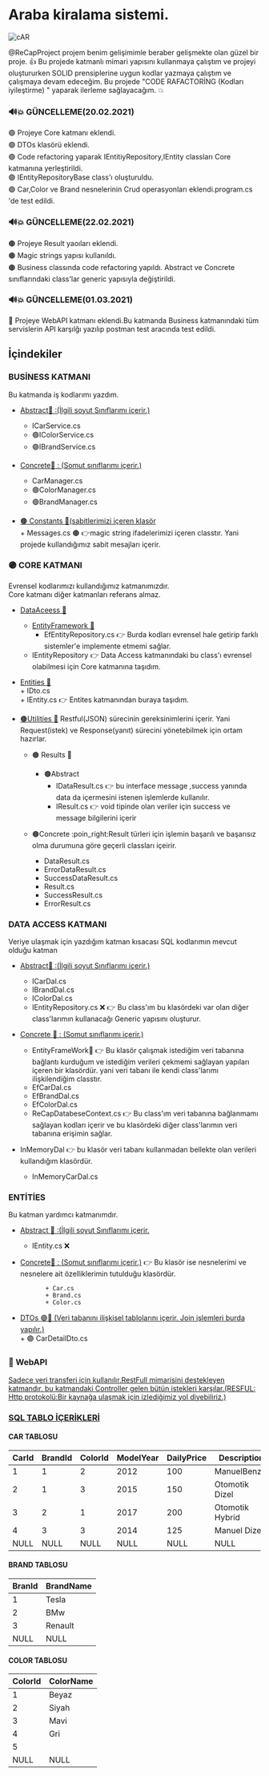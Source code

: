 
# Araba kiralama sistemi.

![cAR](https://user-images.githubusercontent.com/63293055/107887599-3e4c0600-6f18-11eb-81c9-acd5b5b4bf31.jpg)

@ReCapProject projem  benim gelişimimle beraber gelişmekte olan güzel bir proje. :+1:
Bu projede katmanlı mimari yapısını kullanmaya çalıştım ve projeyi oluştururken SOLID prensiplerine uygun kodlar yazmaya çalıştım ve çalışmaya devam edeceğim. Bu projede "CODE RAFACTORİNG (Kodları iyileştirme) " yaparak ilerleme sağlayacağım. :collision:

### :loud_sound::boom: GÜNCELLEME(20.02.2021)
:purple_circle: Projeye Core katmanı eklendi.  
:purple_circle: DTOs klasörü eklendi.  
:purple_circle: Code refactoring yaparak IEntitiyRepository,IEntity classları Core katmanına yerleştirildi.  
:purple_circle: IEntityRepositoryBase class'ı oluşturuldu.  
:purple_circle: Car,Color ve Brand nesnelerinin Crud operasyonları eklendi.program.cs 'de test edildi.  

### :loud_sound::boom: GÜNCELLEME(22.02.2021)
:brown_circle: Projeye Result yaoıları eklendi.  
:brown_circle: Magic strings yapısı kullanıldı.  
:brown_circle: Business classında code refactoring  yapıldı. Abstract ve Concrete sınıflarındaki class'lar generic yapısıyla değiştirildi.

### :loud_sound::boom: GÜNCELLEME(01.03.2021)
:large_blue_circle: Projeye WebAPI katmanı eklendi.Bu katmanda Business katmanındaki tüm servislerin API karşılğı yazılıp postman test aracında test edildi.




## İçindekiler
 ### BUSİNESS KATMANI

Bu katmanda iş kodlarımı yazdım.
  + [Abstract:open_file_folder:  :(İlgili soyut Sınıflarımı içerir.)](https://github.com/kadernur/ReCapProject/tree/master/Business/Abstract)
     + ICarService.cs
     + :purple_circle:IColorService.cs
     + :purple_circle:IBrandService.cs
 + [ Concrete:open_file_folder: : (Somut sınıflarımı içerir.)](https://github.com/kadernur/ReCapProject/tree/master/Business/Concrete)
    + CarManager.cs
    + :purple_circle:ColorManager.cs
    + :purple_circle:BrandManager.cs

+ [:brown_circle: Constants :open_file_folder:(sabitlerimizi içeren klasör](https://github.com/kadernur/ReCapProject/tree/master/Business/Constants)    
          + Messages.cs :brown_circle: :point_right:magic string ifadelerimizi içeren classtır. Yani projede kullandığımız sabit mesajları içerir.
    
    
### :purple_circle: CORE KATMANI
Evrensel kodlarımızı kullandığımız  katmanımızdır.  
Core katmanı diğer katmanları referans almaz.
+ [ DataAceess :open_file_folder:](https://github.com/kadernur/ReCapProject/tree/master/Core/DataAccess)
     + [EntityFramework :open_file_folder:](https://github.com/kadernur/ReCapProject/tree/master/Core/DataAccess/EntityFramework)
         + EfEntityRepository.cs :point_right: Burda kodları evrensel hale getirip farklı sistemler'e implemente etmemi sağlar.
     + IEntityRepository :point_right: Data Access katmanındaki bu class'ı evrensel olabilmesi için Core katmanına taşıdım.
 + [Entities :open_file_folder:](https://github.com/kadernur/ReCapProject/tree/master/Core/Entities)  
          + IDto.cs   
          + IEntity.cs :point_right:  Entites katmanından buraya taşıdım.  
                     
 + [:brown_circle:Utilities :open_file_folder:](https://github.com/kadernur/ReCapProject/tree/master/Core/Utilities/Results) Restful(JSON) sürecinin gereksinimlerini içerir. Yani Request(istek) ve Response(yanıt) sürecini yönetebilmek için ortam hazırlar.
    + :brown_circle: Results :open_file_folder:  
      + :brown_circle:Abstract  
          + IDataResult.cs :point_right: bu interface message ,success yanında data da içermesini istenen işlemlerde kullanılır.  
          + IResult.cs :point_right: void tipinde olan veriler için success ve message bilgilerini içerir

   + :brown_circle:Concrete :poin_right:Result türleri için işlemin  başarılı ve başarısız olma durumuna göre geçerli classları içeirir.  
      + DataResult.cs
      + ErrorDataResult.cs
      + SuccessDataResult.cs
      + Result.cs
      + SuccessResult.cs
      + ErrorResult.cs
     

### DATA ACCESS KATMANI 
Veriye ulaşmak için yazdığım katman kısacası SQL kodlarımın mevcut olduğu katman

 + [Abstract:open_file_folder:  :(İlgili soyut Sınıflarımı içerir.)](https://github.com/kadernur/ReCapProject/tree/master/DataAccess/Abstract)
     + ICarDal.cs
     + IBrandDal.cs
     + IColorDal.cs
     + IEntityRepository.cs :x: :point_right:   Bu class'ım  bu klasördeki var olan diğer class'larımın kullanacağı Generic yapısını oluşturur.
     
     
 + [ Concrete  :open_file_folder: : (Somut sınıflarımı içerir.)](https://github.com/kadernur/ReCapProject/tree/master/DataAccess/Concrete)
 
     + EntityFrameWork:open_file_folder:  :point_right:  Bu klasör çalışmak istediğim veri tabanına bağlantı kurduğum ve istediğim verileri çekmemi sağlayan yapıları içeren bir klasördür. yani veri tabanı ile kendi class'larımı ilişkilendiğim classtır.
     + EfCarDal.cs
     + EfBrandDal.cs
     + EfColorDal.cs
     + ReCapDatabeseContext.cs  :point_right:  Bu class'ım veri tabanına bağlanmamı sağlayan kodları içerir ve bu klasördeki diğer class'larımın  veri tabanına erişimin sağlar.
   
+ InMemoryDal :point_right:  bu klasör veri tabanı kullanmadan bellekte olan verileri kullandığım klasördür.
   + InMemoryCarDal.cs

### ENTİTİES
 Bu katman yardımcı katmanımdır.
  + [Abstract :open_file_folder: :(İlgili soyut Sınıflarımı içerir.](https://github.com/kadernur/ReCapProject/tree/master/Entities/Abstract)
    + IEntity.cs :x:
   
 + [ Concrete:open_file_folder:  : (Somut sınıflarımı içerir.)](https://github.com/kadernur/ReCapProject/tree/master/Entities/Concrete)
  :point_right: Bu klasör ise nesnelerimi ve nesnelere ait özelliklerimin tutulduğu klasördür.
    
              + Car.cs
              + Brand.cs
              + Color.cs
              
+ [DTOs :purple_circle::open_file_folder: (Veri tabanını ilişkisel tablolarını içerir. Join işlemleri burda yapılır.)](https://github.com/kadernur/ReCapProject/tree/master/Entities/DTOs)  
      + :purple_circle: CarDetailDto.cs 
      
      
      
      
### :large_blue_circle: WebAPI  
[Sadece veri transferi için kullanılır.RestFull mimarisini destekleyen katmandır. bu katmandaki Controller gelen bütün istekleri karşılar.(RESFUL: Http protokolü:Bir kaynağa ulaşmak için izlediğimiz yol diyebiliriz.)](https://github.com/kadernur/ReCapProject/tree/master/WebAPI)

### [SQL TABLO İÇERİKLERİ](https://github.com/kadernur/ReCapProject/blob/master/SQLQuery2Recap.sql)

#### CAR TABLOSU

|CarId | BrandId | ColorId | ModelYear | DailyPrice | Description |
|------ |--------|---------|-----------|------------|------------------|
|1|1|2|2012|100|ManuelBenzin|
|2|1|3|2015|150|Otomotik Dizel|
|3|2|1|2017|200|Otomotik Hybrid|
|4|3|3|2014|125|Manuel Dizel|
|NULL|NULL|NULL|NULL|NULL|NULL|


#### BRAND TABLOSU
|BranId|BrandName|
|-------|---------|
|1|Tesla|
|2|BMw|
|3|Renault|
|NULL|NULL|


#### COLOR TABLOSU

|ColorId|ColorName|
|-------|---------|
|1|Beyaz|
|2|Siyah|
|3|Mavi|
|4|Gri|
|5||Turuncu|
|NULL|NULL|












